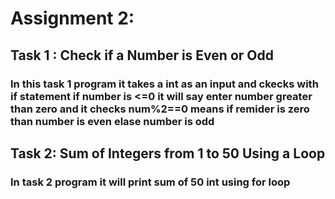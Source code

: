 # Assignment 2:

## Task 1 : Check if a Number is Even or Odd

### In this task 1 program it takes a int as an input and ckecks with if statement if number is <=0 it will say enter number greater than zero and it checks num%2==0 means if remider is zero than number is even elase number is odd

## Task 2: Sum of Integers from 1 to 50 Using a Loop

### In task 2 program it will print sum of 50 int using for loop